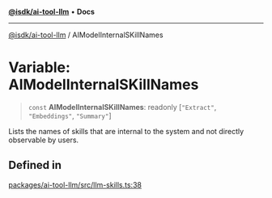 [**@isdk/ai-tool-llm**](../README.md) • **Docs**

***

[@isdk/ai-tool-llm](../globals.md) / AIModelInternalSKillNames

# Variable: AIModelInternalSKillNames

> `const` **AIModelInternalSKillNames**: readonly [`"Extract"`, `"Embeddings"`, `"Summary"`]

Lists the names of skills that are internal to the system and not directly observable by users.

## Defined in

[packages/ai-tool-llm/src/llm-skills.ts:38](https://github.com/isdk/ai-tool-llm.js/blob/91036fde2392dfc52f5b7e20305699862b61dc63/src/llm-skills.ts#L38)
